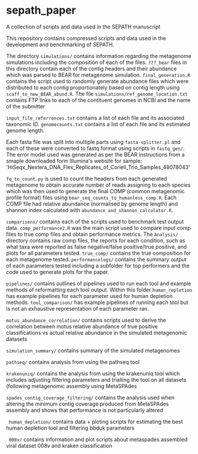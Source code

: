 # sepath_paper
A collection of scripts and data used in the SEPATH manuscript

This repository contains compressed scripts and data used in the development and benchmarking of SEPATH.

The directory ``` simulations/ ``` contains information regarding the metagenome simulations including the composition of each of the files. ```???_bear``` files in this directory contain each of the contig headers and their abundance which was parsed to BEAR for metagenome simulation. ```final_generation.R``` contains the script used to randomly generate abundance files which were distributed to each contig proportionately based on contig length using ```scaff_to_new_BEAR_abund.R```.  The file ``` simulations/ref_genome_location.txt ``` contains FTP links to each of the contituent genomes in NCBI and the name of the submitter

```input_file_referrences.txt``` contains a list of each file and its associated taxonomic ID. ```genomecounts.txt``` contains a list of each file and its estimated genome length.

Each fasta file was split into multiple parts using ```fasta-splitter.pl``` and each of these were converted to fastq format using scripts in ```fastq_gen/```. The error model used was generated as per the BEAR instructions from a smaple downloaded form Illumina's website for sample: 'HiSeqx_Nextera_DNA_Flex_Replicates_of_Coriell_Trio_Samples_48078043'

``` fq_to_count.py ``` is used to count the headers from each generated metagenome to obtain accurate number of reads assigning to each species which was then used to generate the final COMP (common metagenomic profile format) files using ``` bear_seq_counts_to_humanless_comp.R ```. Each COMP file had relative abundance (normalised by genome length) and shannon index calculated with ``` abundance_and_shannon_calculator.R ```.


``` comparisons/ ``` contains each of the scripts used to benchmark test output data. ```comp_performance2.R``` was the main script used to compare input comp files to true comp files and obtain performance metrics. The ```Analysis/``` directory contains raw comp files, the reports for each condition, such as what taxa were reported as false negative/false positive/true positive, and plots for all parameters tested. ```true_comp/``` contains the true composition for each metagenome tested. ```performancelogs/``` contains the summary output of each parameters tested including a subfolder for top performers and the code used to generate plots for the paper.

``` pipelines/ ``` contains outlines of pipelines used to run each tool and example methods of reformatting each tool output. Within this folder ```human_repletion``` has example pipelines for each parameter used for human depletion methods. ```tool_comparison/``` has example pipelines of running each tool but is not an exhaustive representation of each parameter ran.

``` motus_abundance_correlation/ ``` contains scripts used to derive the correlation between motus relative abundance of true positive classifications vs actual relative abundance in the simulated metagenomic datasets

``` simulation_summary/ ``` contains summary of the simulated metagenomes

``` pathseq/ ``` contains analysis from using the pathseq tool

``` krakenuniq/ ``` contains the analysis from using the krakenuniq tool which includes adjusting filtering parameters and trialling the tool on all datasets (following metagenomic assembly using MetaSPAdes

``` spades_contig_coverage_filtering/ ``` contains the analysis used when altering the minimum contig coverage produced from MetaSPAdes assembly and shows that performance is not particularly altered

``` human_depletion/``` contains data + ploting scripts for estimating the best human depletion tool and filtering bbduk parameters

``` 008v/``` contains information and plot scripts about metaspades assembled viral dataset 008v and kraken classification
